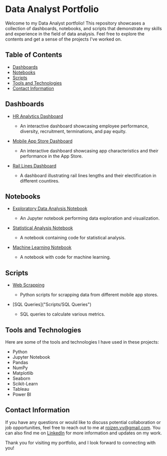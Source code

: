 # Data Analyst Portfolio

Welcome to my Data Analyst portfolio! This repository showcases a collection of dashboards, notebooks, and scripts that demonstrate my skills and experience in the field of data analysis. Feel free to explore the contents and get a sense of the projects I've worked on.

## Table of Contents

<!-- - [Projects](#projects) -->
- [Dashboards](#dashboards)
- [Notebooks](#notebooks)
- [Scripts](#scripts)
- [Tools and Technologies](#tools-and-technologies)
- [Contact Information](#contact-information)

<!-- ## Projects

Here are some of the projects I've completed to showcase my data analysis skills:

1. [Sales Performance Analysis](projects/sales_performance_analysis/README.md)
   - Analyzed sales data to identify trends and patterns.
   - Created interactive dashboards to visualize sales performance.

2. [Customer Segmentation](projects/customer_segmentation/README.md)
   - Utilized clustering techniques to segment customers based on their behavior.
   - Presented findings through interactive visualizations.

3. [Market Basket Analysis](projects/market_basket_analysis/README.md)
   - Conducted a market basket analysis to discover associations between products.
   - Developed a recommendation system for cross-selling products. -->

## Dashboards

- [HR Analytics Dashboard](Dashboards/hr_analytics_dashboard/README.md)
  - An interactive dashboard showcasing employee performance, diversity, recruitment, terminations, and pay equity.

- [Mobile App Store Dashboard](Dashboards/mobile_appstore_dashboard/README.md)
  - An interactive dashboard showcasing app characteristics and their performance in the App Store.

- [Rail Lines Dashboard](Dashboards/rail_lines_dashboard/README.md)
  - A dashboard illustrating rail lines lengths and their electification in different countires.

## Notebooks

- [Exploratory Data Analysis Notebook](Notebooks/EDA/eda.ipynb)
  - An Jupyter notebook performing data exploration and visualization.

- [Statistical Analysis Notebook](Notebooks/SA/sa.ipynb)
  - A notebook containing code for statistical analysis.

- [Machine Learning Notebook](Notebooks/ML/ML.ipynb)
  - A notebook with code for machine learning.

## Scripts

- [Web Scrapping]("Scripts/Web%20Scrapping")
  - Python scripts for scrapping data from different mobile app stores.

- [SQL Queries]("Scripts/SQL Queries")
  - SQL queries to calculate various metrics.

## Tools and Technologies

Here are some of the tools and technologies I have used in these projects:

- Python
- Jupyter Notebook
- Pandas
- NumPy
- Matplotlib
- Seaborn
- Scikit-Learn
- Tableau
- Power BI

## Contact Information

If you have any questions or would like to discuss potential collaboration or job opportunities, feel free to reach out to me at [roizen.vv@gmail.com](mailto:roizen.vv@gmail.com). You can also find me on [LinkedIn](https://www.linkedin.com/in/valery-roizen/) for more information and updates on my work.

Thank you for visiting my portfolio, and I look forward to connecting with you!
